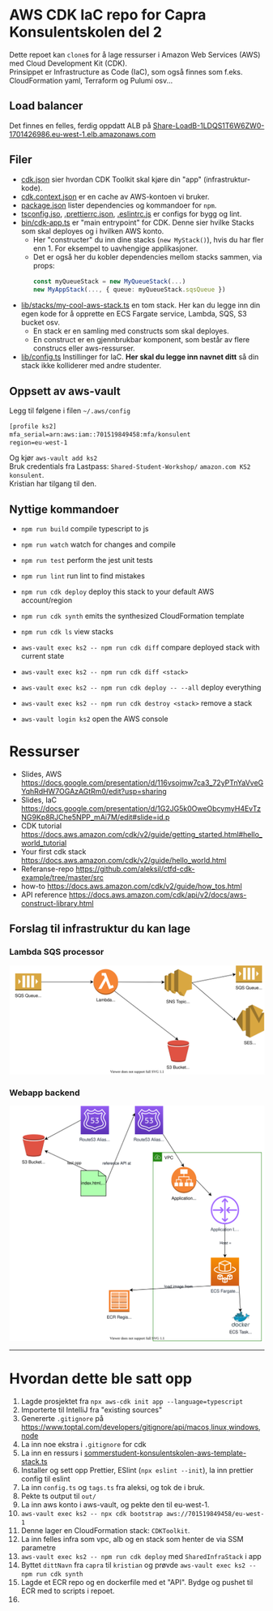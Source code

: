 # AWS CDK IaC repo for Capra Konsulentskolen del 2

Dette repoet kan `clone`s for å lage ressurser i Amazon Web Services (AWS) med Cloud Development Kit (CDK).  
Prinsippet er Infrastructure as Code (IaC), som også finnes som f.eks. CloudFormation yaml, Terraform og Pulumi osv...

## Load balancer

Det finnes en felles, ferdig oppdatt ALB
på [Share-LoadB-1LDQS1T6W6ZW0-1701426986.eu-west-1.elb.amazonaws.com](http://Share-LoadB-1LDQS1T6W6ZW0-1701426986.eu-west-1.elb.amazonaws.com)

## Filer

* [cdk.json](./cdk.json) sier hvordan CDK Toolkit skal kjøre din "app" (infrastruktur-kode).
* [cdk.context.json](./cdk.context.json) er en cache av AWS-kontoen vi bruker.
* [package.json](./package.json) lister dependencies og kommandoer for `npm`.
* [tsconfig.jso](./tsconfig.json), [.prettierrc.json](./.prettierrc.json), [.eslintrc.js](./.eslintrc.js) er configs for
  bygg og lint.
* [bin/cdk-app.ts](./bin/cdk-app.ts) er "main entrypoint" for CDK. Denne sier hvilke Stacks som skal deployes og i
  hvilken AWS konto.
  * Her "constructer" du inn dine stacks (`new MyStack()`), hvis du har fler enn 1. For eksempel to uavhengige
    applikasjoner.
  * Det er også her du kobler dependencies mellom stacks sammen, via props:
    ```typescript
    const myQueueStack = new MyQueueStack(...)
    new MyAppStack(..., { queue: myQueueStack.sqsQueue })
    ```
* [lib/stacks/my-cool-aws-stack.ts](./lib/stacks/my-cool-aws-stack.ts) en tom stack. Her kan du legge inn din egen kode
  for å opprette en ECS Fargate service, Lambda, SQS, S3 bucket osv.
  * En stack er en samling med constructs som skal deployes.
  * En construct er en gjennbrukbar komponent, som består av flere construcs eller aws-ressurser.
* [lib/config.ts](./lib/config.ts) Instillinger for IaC. **Her skal du legge inn navnet ditt** så din stack ikke
  kolliderer med andre studenter.

## Oppsett av aws-vault

Legg til følgene i filen `~/.aws/config`

```
[profile ks2]
mfa_serial=arn:aws:iam::701519849458:mfa/konsulent
region=eu-west-1
```

Og kjør `aws-vault add ks2`  
Bruk credentials fra Lastpass: `Shared-Student-Workshop/` `amazon.com KS2 konsulent`.  
Kristian har tilgang til den.

## Nyttige kommandoer

* `npm run build`   compile typescript to js
* `npm run watch`   watch for changes and compile
* `npm run test`    perform the jest unit tests
* `npm run lint`    run lint to find mistakes


* `npm run cdk deploy`                                deploy this stack to your default AWS account/region
* `npm run cdk synth`                                 emits the synthesized CloudFormation template
* `npm run cdk ls`                                    view stacks
* `aws-vault exec ks2 -- npm run cdk diff`            compare deployed stack with current state
* `aws-vault exec ks2 -- npm run cdk diff <stack>`
* `aws-vault exec ks2 -- npm run cdk deploy -- --all` deploy everything
* `aws-vault exec ks2 -- npm run cdk destroy <stack>` remove a stack

* `aws-vault login ks2` open the AWS console

# Ressurser

- Slides, AWS https://docs.google.com/presentation/d/116vsojmw7ca3_72yPTnYaVveGYqhRdHW7OGAzAGtRm0/edit?usp=sharing
- Slides, IaC https://docs.google.com/presentation/d/1G2JG5k0OweObcymyH4EvTzNG9Kp8RJChe5NPP_mAi7M/edit#slide=id.p
- CDK tutorial https://docs.aws.amazon.com/cdk/v2/guide/getting_started.html#hello_world_tutorial
- Your first cdk stack https://docs.aws.amazon.com/cdk/v2/guide/hello_world.html
- Referanse-repo https://github.com/aleksil/ctfd-cdk-example/tree/master/src
- how-to https://docs.aws.amazon.com/cdk/v2/guide/how_tos.html
- API reference https://docs.aws.amazon.com/cdk/api/v2/docs/aws-construct-library.html

## Forslag til infrastruktur du kan lage

### Lambda SQS processor

![Lambda SQS processor](./lambda-sqs-sns.drawio.svg)

### Webapp backend

![Webapp backend](./webapp-backend.drawio.svg)

---

# Hvordan dette ble satt opp

1. Lagde prosjektet fra `npx aws-cdk init app --language=typescript`
2. Importerte til IntelliJ fra "existing sources"
3. Genererte `.gitignore` på https://www.toptal.com/developers/gitignore/api/macos,linux,windows,node
4. La inn noe ekstra i `.gitignore` for cdk
5. La inn en ressurs i [sommerstudent-konsulentskolen-aws-template-stack.ts](lib/stacks/my-cool-aws-stack.ts)
6. Installer og sett opp Prettier, ESlint (`npx eslint --init`), la inn prettier config til eslint
7. La inn `config.ts` og `tags.ts` fra aleksi, og tok de i bruk.
8. Pekte ts output til `out/`
9. La inn aws konto i aws-vault, og pekte den til eu-west-1.
10. `aws-vault exec ks2 -- npx cdk bootstrap aws://701519849458/eu-west-1`
11. Denne lager en CloudFormation stack: `CDKToolkit`.
12. La inn felles infra som vpc, alb og en stack som henter de via SSM parametre
13. `aws-vault exec ks2 -- npm run cdk deploy` med `SharedInfraStack` i app
14. Byttet `dittNavn` fra `capra` til `kristian` og prøvde `aws-vault exec ks2 -- npm run cdk synth`
15. Lagde et ECR repo og en dockerfile med et "API". Bydge og pushet til ECR med to scripts i repoet.
16. 